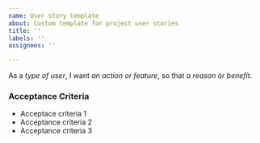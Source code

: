 ```yaml
---
name: User story template
about: Custom template for project user stories
title: ''
labels: ''
assignees: ''

---
```


As a *type of user*, I want *an action or feature*, so that *a reason or benefit*.


### Acceptance Criteria

- Acceptace criteria 1
- Acceptance criteria 2
- Acceptance criteria 3
